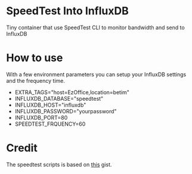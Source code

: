# SpeedTest Into InfluxDB

Tiny container that use SpeedTest CLI to monitor bandwidth and send to InfluxDB

# How to use

With a few environment parameters you can setup your InfluxDB settings and the frequency time.

- EXTRA_TAGS="host=EzOffice,location=betim"
- INFLUXDB_DATABASE="speedtest"
- INFLUXDB_HOST="influxdb"
- INFLUXDB_PASSWORD="yourpassword"
- INFLUXDB_PORT=80
- SPEEDTEST_FRQUENCY=60

# Credit

The speedtest scripts is based on [this](https://gist.github.com/shadone/e75f5e2b30a7317201ff) gist.
